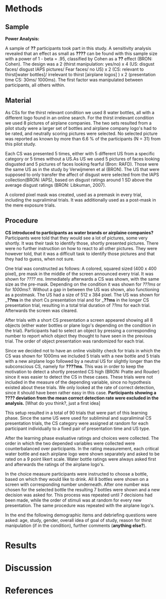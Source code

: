 # Methods

## Sample

__Power Analysis:__

A sample of __??__ participants took part in this study. A sensitivity analysis revealed that an effect as small as __????__ can be found with this sample size with a power of 1 - beta = .95, classified by Cohen as a __??__ effect (BRON: Cohen). The design was a 2 (thirst manipulation: yes/no) x 4 (US: disgust faces/ disgust IAPS pictures/ Fear faces/ no US) x 2 (CS: relevant to thirst[water bottles]/ irrelevant to thirst [airplane logos] ) x 2 (presentation time CS: 30ms/ 1000ms). The first factor was manipulated between participants, all others within.


## Material

As CSs for the thirst relevant condition we used 8 water bottles, all with a different logo found in an online search. For the thirst irrelevant condition we used 8 pictures of airplane companies. The two sets resulted from a pilot study were a larger set of bottles and airplane company logo's had to be rated, and neutrally scoring pictures were selected. No selected picture was reported as known by more than 6.6 % of the participants (N = 31) from this pilot study.

Each CS was presented 5 times, either with 5 different US from a specific category or 5 times without a US.As US we used 5 pictures of faces looking disgusted and 5 pictures of faces looking fearful (Bron: RAFD). Those were the same US as in the study by Verwijmeren et al (BRON). The US that were supposed to only transfer the affect of disgust were selected from the IAPS collection(BRON: IAPS), based on disgust ratings around 1 SD above the average disgust ratings (BRON: Libkuman, 2007). 

A colored pixel mask was created, used as a premask in every trial, including the supraliminal trials. It was additionally used as a post-mask in the mere exposure trials.

## Procedure

__CS introduced to participants as water brands or airplaine companies?__
Participants were told that they would see a lot of pictures, some very shortly. It was their task to identify those, shortly presented pictures. There were no further instruction on how to react to all other pictures. They were however told, that it was a difficult task to identify those pictures and that they had to guess, when not sure.

One trial was constructed as follows: A colored, squared sized (400 x 400 pixel), pre mask in the middle of the screen announced every trial. It was shown for _???? ms_. Immediately afterwards a CS was shown, with the same size as the pre-mask. Depending on the condition it was shown for _???ms_ or for _1000ms?_. Without a gap in between the US was shown, also functioning as a postmask. The US had a size of 512 x 384 pixel. The US was shown for ___??ms__ in the short Cs presentation trial and for ___??ms__ in the longer CS presentation trial, resulting in a total trial duration of _??ms_ for each trial. Afterwards the screen was cleared. 

After trials with a short CS presentation a screen appeared showing all 8 objects (either water bottles or plane logo's depending on the condition in the trial). Participants had to select an object by pressing a corresponding number to report which object they thought to have seen in the previous trial. The order of object presentation was randomized for each trial.

Since we decided not to have an online visibility check for trials in which the CS was shown for 1000ms we included 5 trials with a new bottle and 5 trials with a new airplane logo followed by a neutral US for slightly longer than the subconscious CS, namely for __????ms__. This was in order to keep the motivation to detect a shortly presented CS high (BRON: Pratte and Rouder) since it was easier to detect the CS in these cases. These trials were not included in the measure of the depending variable, since no hypothesis existed about these trials. We only looked at the rate of correct detection, since it should have been rather easy in this case. __Participants showing a ???? deviation from the mean correct detection rate were excluded in the analysis.__ [What do you think?, just a first idea]

This setup resulted in a total of 90 trials that were part of this learning phase. Since the same US were used for subliminal and supraliminal CS presentation trials, the CS category were assigned at random for each participant individually to a fixed pair of presentation time and US type. 

After the learning phase evaluative ratings and choices were collected. The order in which  the two depended variables were collected were counterbalanced over participants. In the rating measurement, each critical water bottle and each airplane logo were shown separately and asked to be rated on a 9 point likert scale. Water bottle ratings were always asked first and afterwards the ratings of the airplane logo's.

In the choice measure participants were instructed to choose a bottle, based on which they would like to drink. All 8 bottles were shown on a screen with corresponding number underneath. After one number was chosen for the selected bottle the resulting 7 bottles were shown and a new decision was asked for. This process was repeated until 7 decisions had been made, while the order of stimuli was at random for every new presentation.
The same procedure was repeated with the airplane logo's.

In the end the following demographic items and debriefing questions were asked: age, study, gender, overall idea of goal of study, reason for thirst manipulation (if in the condition), further comments (__anything else?__).

# Results



# Discussion

# References